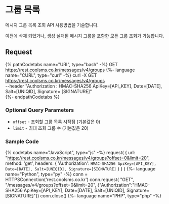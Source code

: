 # 그룹 목록
메시지 그룹 목록 조회 API 사용방법을 기술합니다.

이전에 삭제 되었거나, 생성 실패된 메시지 그룹을 포함한 모든 그룹 조회가 가능합니다.

## Request
{% pathCodetabs name="URI", type="bash" -%}
GET https://rest.coolsms.co.kr/messages/v4/groups
{%- language name="CURL", type="curl" -%}
curl -X GET https://rest.coolsms.co.kr/messages/v4/groups \
    --header "Authorization : HMAC-SHA256 ApiKey=[API_KEY], Date=[DATE], Salt=[UNIQID], Signature=
    [SIGNATURE]" \
{%- endpathCodetabs %}

### Optional Query Parameters
- `offset` \- 조회할 그룹 목록 시작점 (기본값은 0)
- `limit` \- 최대 조회 그룹 수 (기본값은 20)

### Sample Code
{% codetabs name="JavaScript", type="js" -%}
request(
  {
    url: "https://rest.coolsms.co.kr/messages/v4/groups?offset=0&limit=20",
    method: 'get',
    headers: {
      'Authorization': `HMAC-SHA256 ApiKey=[API_KEY], Date=[DATE], Salt=[UNIQID], Signature=[SIGNATURE]`
    }
  }
)
{%- language name="Python", type="py" -%}
conn = HTTPSConnection('rest.coolsms.co.kr')
conn.request(
  "GET",
  "/messages/v4/groups?offset=0&limit=20",
  {"Authorization":"HMAC-SHA256 ApiKey=[API_KEY], Date=[DATE], Salt=[UNIQID], Signature=[SIGNATURE]"})
conn.close()
{%- language name="PHP", type="php" -%}
<?php
$ch = curl_init();
curl_setopt($ch, CURLOPT_URL, "https://rest.coolsms.co.kr/messages/v4/groups?offset=0&limit=20");
curl_setopt($ch, CURLOPT_HTTPHEADER, array(
 'Authorization: HMAC-SHA256 ApiKey=[API_KEY], Date=[DATE], Salt=[UNIQID], Signature=[SIGNATURE]'
));
curl_exec($ch);
curl_close($ch);
{%- endcodetabs %}

## Response
{% codetabs name="Syntax", type="json" -%}
{
  "offset": Int,
  "limit": Int,
  "totalCount": Int,
  "groupList": {
    "String": {
      "agent": {
        "appId": "String",
        "appVersion": "String",
        "sdkVersion": "String",
        "osPlatform": "String"
      },
      "count": {
        "sms": Int,
        "lms": Int,
        "mms": Int,
        "ata": Int,
        "cta": Int,
        "push": Int
      },
      "log": Array,
      "groupId": "String",
      "status": "String",
      "accountId": "String",
      "apiVersion": "String",
      "_id": "String"
    }
  }
}
{%- language name="Sample", type="json" -%}
{
  "offset": 0,
  "limit": 20,
  "totalCount": 1,
  "groupList": {
    "G4V20180307105937H3PTASXMNJG2JID": {
      "agent": {
        "appId": "MYAPPID",
        "appVersion": null,
        "sdkVersion": null,
        "osPlatform": null
      },
      "count": {
        "sms": 0,
        "lms": 0,
        "mms": 0,
        "ata": 0,
        "cta": 0
      },
      "log": [
        {
          "date": "2018-04-03 15:32:21",
          "message": "메시지 그룹 생성",
          "agent": {
            "appId": "MYAPPID",
            "appVersion": null,
            "sdkVersion": null,
            "osPlatform": null
          }
        }
      ],
      "groupId": "G4V20180307105937H3PTASXMNJG2JID",
      "status": "PENDING",
      "accountId": "12925149",
      "apiVersion": "4",
      "_id": "G4V20180307105937H3PTASXMNJG2JID"
    }
  }
}
{%- endcodetabs %}
- `offset` \- 그룹 목록 조회 시작점
- `limit` \- 최대 조회 그룹 수
- `totalCount` \- 등록 된 총 그룹 수
- `groupList` \- 그룹 목록
	- `groupId` \- 그룹 고유 값
		- `agent` \- 사용자 agent 정보
			- `appId` \- 그룹 생성 시 함께 요청한 appId
			- `appVersion` \- 그룹 생성 시 함께 요청한 앱 버전
			- `sdkVersion` \- sdk를 이용하여 발송한 경우 해당 sdk의 버전
			- `osPlatform` \- 그룹 생성 시 함께 요청한 운영체제 환경
		- `count` \- 그룹에 등록되어 있는 문자메시지 수
			- `sms` \- 그룹에 등록된 sms 수
			- `lms` \- 그룹에 등록된 lms 수
			- `mms` \- 그룹에 등록된 mms 수
			- `ata` \- 그룹에 등록된 ata 수
			- `cta` \- 그룹에 등록된 cta 수
		- `log` \- 해당 메시지 그룹의 모든 이력 정보
		- `groupId` \- 해당 메시지 그룹의 아이디
		- `status` \- 해당 메시지 그룹의 상태 정보. (자세한 사항은 그룹정보조회 문서 참조)
		- `accountId` \- 사용자 고유 값
		- `apiVersion` \- 요청에 사용된 api 버전 정보
		- `_id` \- groupId와 동일한 그룹 고유 값